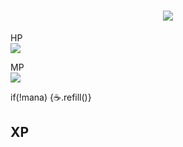 <h1 align="center">
    <img src="https://readme-typing-svg.herokuapp.com/?font=Sankofa+Display&size=75&center=true&vCenter=true&width=1000&height=70&duration=4000&lines=Hi+I'm+James+O'Kane;+Daring+Developer;Engineering+Extraordinaire" />
</h1>

<span>HP <br>
  <img src="https://geps.dev/progress/30?dangerColor=ef476f">
</span>

<span align="right">MP <br>
  <img src="https://geps.dev/progress/9001?successColor=118ab2">
  <p>if(!mana) {☕️.refill()}</p>
</span>


## XP
